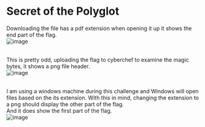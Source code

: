 # Secret of the Polyglot

Downloading the file has a pdf extension when opening it up it shows the end part of the flag.</br>
![image](https://github.com/user-attachments/assets/6b431736-f550-4aa8-a9fb-895118611658)</br>
</br>

This is pretty odd, uploading the flag to cyberchef to examine the magic bytes, it shows a png file header.</br>
![image](https://github.com/user-attachments/assets/583c8916-0157-4b5c-a9b1-883491263a5c)</br>
</br>

I am using a windows machine during this challenge and Windows will open files based on the its extension. With this in mind, changing the extension to a png should display the other part of the flag.</br>
And it does show the first part of the flag.</br>
![image](https://github.com/user-attachments/assets/6e3fe372-6437-49f7-82d4-bbfe2f1eaed9)</br>

